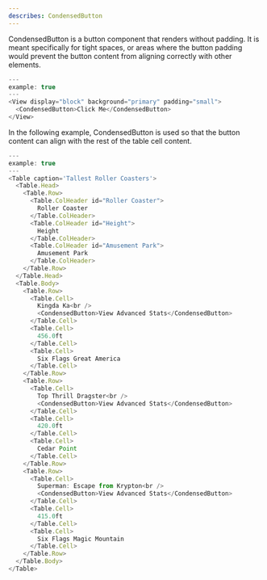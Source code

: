 ```yaml
---
describes: CondensedButton
---
```


CondensedButton is a button component that renders without padding. It is meant specifically for tight spaces, or areas where the button padding would prevent the button content from aligning correctly with other elements.

```js
---
example: true
---
<View display="block" background="primary" padding="small">
  <CondensedButton>Click Me</CondensedButton>
</View>
```

In the following example, CondensedButton is used so that the button content can align with the rest of the table cell content.

```js
---
example: true
---
<Table caption='Tallest Roller Coasters'>
  <Table.Head>
    <Table.Row>
      <Table.ColHeader id="Roller Coaster">
        Roller Coaster
      </Table.ColHeader>
      <Table.ColHeader id="Height">
        Height
      </Table.ColHeader>
      <Table.ColHeader id="Amusement Park">
        Amusement Park
      </Table.ColHeader>
    </Table.Row>
  </Table.Head>
  <Table.Body>
    <Table.Row>
      <Table.Cell>
        Kingda Ka<br />
        <CondensedButton>View Advanced Stats</CondensedButton>
      </Table.Cell>
      <Table.Cell>
        456.0ft
      </Table.Cell>
      <Table.Cell>
        Six Flags Great America
      </Table.Cell>
    </Table.Row>
    <Table.Row>
      <Table.Cell>
        Top Thrill Dragster<br />
        <CondensedButton>View Advanced Stats</CondensedButton>
      </Table.Cell>
      <Table.Cell>
        420.0ft
      </Table.Cell>
      <Table.Cell>
        Cedar Point
      </Table.Cell>
    </Table.Row>
    <Table.Row>
      <Table.Cell>
        Superman: Escape from Krypton<br />
        <CondensedButton>View Advanced Stats</CondensedButton>
      </Table.Cell>
      <Table.Cell>
        415.0ft
      </Table.Cell>
      <Table.Cell>
        Six Flags Magic Mountain
      </Table.Cell>
    </Table.Row>
  </Table.Body>
</Table>
```
